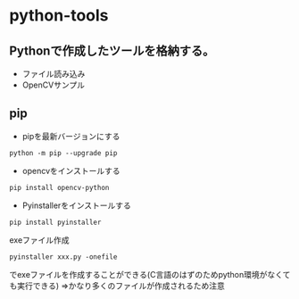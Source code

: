 # python-tools
## Pythonで作成したツールを格納する。
* ファイル読み込み
* OpenCVサンプル


## pip
* pipを最新バージョンにする

```
python -m pip --upgrade pip
```

* opencvをインストールする

```
pip install opencv-python
```

* Pyinstallerをインストールする

```
pip install pyinstaller
```

exeファイル作成

```
pyinstaller xxx.py -onefile
```
でexeファイルを作成することができる(C言語のはずのためpython環境がなくても実行できる)
⇒かなり多くのファイルが作成されるため注意

